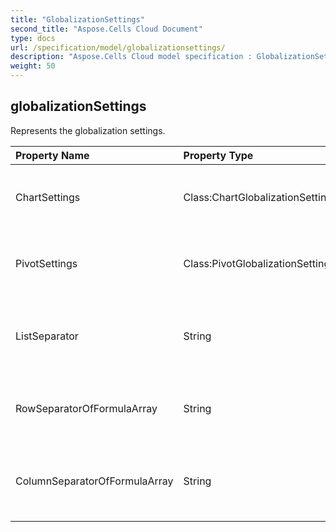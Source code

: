 ```yaml
---
title: "GlobalizationSettings"
second_title: "Aspose.Cells Cloud Document"
type: docs
url: /specification/model/globalizationsettings/
description: "Aspose.Cells Cloud model specification : GlobalizationSettings. Effortlessly handle Excel and other spreadsheet documents with features like opening, generating, editing, splitting, merging, comparing, and converting."
weight: 50
---
```


## **globalizationSettings**

Represents the globalization settings.  

| Property Name | Property Type | Nullable |  ReadOnly | DefaultValue | Description | 
| :- | :- | :- |:- |  :- | :- |
| ChartSettings | Class:ChartGlobalizationSettings | True |  False |  | Gets or sets the globalization settings for Chart.  |  
| PivotSettings | Class:PivotGlobalizationSettings | True |  False |  | Gets or sets the globalization settings for pivot table.  |  
| ListSeparator | String | True |  False |  | Gets the separator for list, parameters of function, ...etc.  |  
| RowSeparatorOfFormulaArray | String | True |  False |  | Gets the separator for rows in array data in formula.  |  
| ColumnSeparatorOfFormulaArray | String | True |  False |  | Gets the separator for the items in array's row data in formula.  |  

